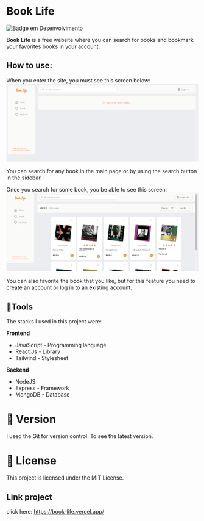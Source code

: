 # Book Life

![Badge em Desenvolvimento](https://img.shields.io/badge/status-finish-green)

**Book Life** is a free website where you can search for books and bookmark your favorites books in your account.

## How to use:

When you enter the site, you must see this screen below:
<img src='./src/assets/imgProject/mainPage.png' />

You can search for any book in the main page or by using the search button in the sidebar.

Once you search for some book, you be able to see this screen:
<img src='./src/assets/imgProject/pageBooks.png' />

You can also favorite the book that you like, but for this feature you need to create an account or log in to an existing account.

## 🔨Tools

The stacks I used in this project were:

**Frontend**

- JavaScript - Programming language
- React.Js - Library
- Tailwind - Stylesheet

**Backend**

- NodeJS
- Express - Framework
- MongoDB - Database

# 📌 Version

I used the Git for version control. To see the latest version.

# 📄 License

This project is licensed under the MIT License.

## Link project

click here: https://book-life.vercel.app/
